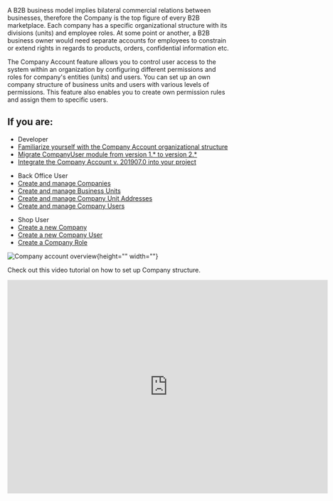 A B2B business model implies bilateral commercial relations between businesses, therefore the Company is the top figure of every B2B marketplace. Each company has a specific organizational structure with its divisions (units) and employee roles. At some point or another, a B2B business owner would need separate accounts for employees to constrain or extend rights in regards to products, orders, confidential information etc.

The Company Account feature allows you to control user access to the system within an organization by configuring different permissions and roles for company's entities (units) and users. You can set up an own company structure of business units and users with various levels of permissions. This feature also enables you to create own permission rules and assign them to specific users.

## If you are:

<div class="mr-container">
    <div class="mr-list-container">
        <!-- col1 -->
        <div class="mr-col">
            <ul class="mr-list mr-list-green">
                <li class="mr-title">Developer</li>
                <li><a href="https://documentation.spryker.com/v4/docs/company-account-general-organizational-structure" class="mr-link">Familiarize yourself with the Company Account organizational structure</a></li>
                <li><a href="https://documentation.spryker.com/v4/docs/mg-companyuser" class="mr-link">Migrate CompanyUser module from version 1.* to version 2.*</a></li>
                <li><a href="https://documentation.spryker.com/v4/docs/company-account-integration-201907" class="mr-link">Integrate the Company Account v. 201907.0 into your project</a></li>
            </ul>
        </div>
        <!-- col2 -->
        <div class="mr-col">
            <ul class="mr-list mr-list-blue">
                <li class="mr-title"> Back Office User</li>
                <li><a href="https://documentation.spryker.com/v4/docs/managing-companies" class="mr-link">Create and manage Companies</a></li>
                <li><a href="https://documentation.spryker.com/v4/docs/managing-company-units" class="mr-link">Create and manage Business Units</a></li>
                <li><a href="https://documentation.spryker.com/v4/docs/managing-company-unit-addresses" class="mr-link">Create and manage Company Unit Addresses</a></li>
                <li><a href="https://documentation.spryker.com/v4/docs/managing-company-users" class="mr-link">Create and manage Company Users</a></li>
            </ul>
        </div>
        <!-- col3 -->
        <div class="mr-col">
            <ul class="mr-list mr-list-red">
                <li class="mr-title">Shop User</li>
                <li><a href="https://documentation.spryker.com/v4/docs/company-account-shop-guide" class="mr-link">Create a new Company</a></li>
                <li><a href="https://documentation.spryker.com/v4/docs/company-users-shop-guide" class="mr-link">Create a new Company User</a></li>
                <li><a href="https://documentation.spryker.com/v4/docs/company-roles-shop-guide" class="mr-link">Create a Company Role</a></li>
            </ul>
        </div>
    </div>
</div>

![Company account overview](https://spryker.s3.eu-central-1.amazonaws.com/docs/Features/Company+Account+Management/Company+Account+Overview/company-account-overview.png){height="" width=""}

Check out this video tutorial on how to set up Company structure.
<iframe src="https://fast.wistia.net/embed/iframe/qkdgkeannb" title="How to set up Company Structure in Spryker" allowtransparency="true" frameborder="0" scrolling="no" class="wistia_embed" name="wistia_embed" allowfullscreen="0" mozallowfullscreen="0" webkitallowfullscreen="0" oallowfullscreen="0" msallowfullscreen="0" width="720" height="480"></iframe>